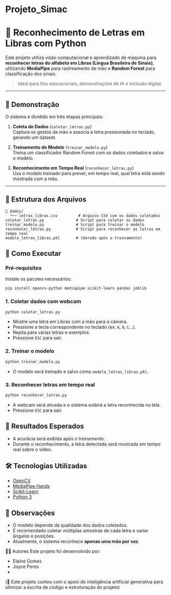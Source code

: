 # Projeto_Simac
# 🤟 Reconhecimento de Letras em Libras com Python

Este projeto utiliza visão computacional e aprendizado de máquina para **reconhecer letras do alfabeto em Libras (Língua Brasileira de Sinais)**, utilizando **MediaPipe** para rastreamento de mão e **Random Forest** para classificação dos sinais.

> Ideal para fins educacionais, demonstrações de IA e inclusão digital.

---

## 📸 Demonstração

O sistema é dividido em três etapas principais:

1. **Coleta de Dados** (`coletar_letras.py`)  
   Captura os gestos da mão e associa à letra pressionada no teclado, gerando um dataset.

2. **Treinamento do Modelo** (`treinar_modelo.py`)  
   Treina um classificador Random Forest com os dados coletados e salva o modelo.

3. **Reconhecimento em Tempo Real** (`reconhecer_letras.py`)  
   Usa o modelo treinado para prever, em tempo real, qual letra está sendo mostrada com a mão.

---

## 📂 Estrutura dos Arquivos

```
📁 dados/
  └── letras_libras.csv         # Arquivo CSV com os dados coletados
coletar_letras.py              # Script para coletar os dados
treinar_modelo.py              # Script para treinar o modelo
reconhecer_letras.py           # Script para reconhecer as letras em tempo real
modelo_letras_libras.pkl       # (Gerado após o treinamento)
```
## 🚀 Como Executar

### Pré-requisitos

Instale os pacotes necessários:

```bash
pip install opencv-python mediapipe scikit-learn pandas joblib
```

### 1. Coletar dados com webcam

```bash
python coletar_letras.py
```

- Mostre uma letra em Libras com a mão para a câmera.
- Pressione a tecla correspondente no teclado (ex: `A`, `B`, `C`...).
- Repita para várias letras e exemplos.
- Pressione `ESC` para sair.

### 2. Treinar o modelo

```bash
python treinar_modelo.py
```

- O modelo será treinado e salvo como `modelo_letras_libras.pkl`.

### 3. Reconhecer letras em tempo real

```bash
python reconhecer_letras.py
```

- A webcam será ativada e o sistema exibirá a letra reconhecida na tela.
- Pressione `ESC` para sair.

## 🎯 Resultados Esperados

- A acurácia será exibida após o treinamento.
- Durante o reconhecimento, a letra detectada será mostrada em tempo real sobre o vídeo.

## 🛠️ Tecnologias Utilizadas

- [OpenCV](https://opencv.org/)
- [MediaPipe Hands](https://google.github.io/mediapipe/)
- [Scikit-Learn](https://scikit-learn.org/)
- [Python 3](https://www.python.org/)

## 📌 Observações

- O modelo depende da qualidade dos dados coletados.
- É recomendado coletar múltiplas amostras de cada letra e variar ângulos e posições.
- Atualmente, o sistema reconhece **apenas uma mão por vez**.

👨‍💻 Autores
Este projeto foi desenvolvido por:
- Elaíne Gomes
- Joyce Peres
-
(🧠 Este projeto contou com o apoio de inteligência artificial generativa para otimizar a escrita de código e estruturação do projeto)

